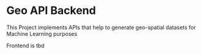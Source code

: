 # Geo API Backend

This Project implements APIs that help to generate geo-spatial datasets for Machine Learning purposes

Frontend is tbd
